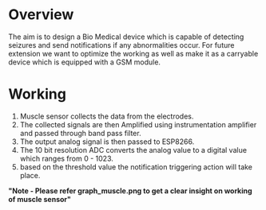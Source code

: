  # Overview #
 <p> The aim is to design a Bio Medical device which is capable of detecting seizures and send notifications if any abnormalities occur. For future extension we want to optimize the working as well as make it as a carryable device which is equipped with a GSM module.</p>
 
# Working #
1. Muscle sensor collects the data from the electrodes.
2. The collected signals are then Amplified using instrumentation amplifier and passed through band pass filter.
3. The output analog signal is then passed to ESP8266.
4. The 10 bit resolution ADC converts the analog value to a digital value which ranges from 0 - 1023.
5. based on the threshold value the notification triggering action will take place.</br>

<b>"Note - Please refer graph_muscle.png to get a clear insight on working of muscle sensor"</b><br/>
